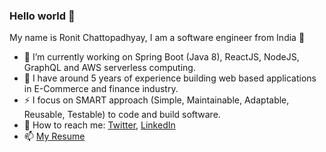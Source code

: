 ### Hello world 👋

My name is Ronit Chattopadhyay, I am a software engineer from India 🚀

- 🔭 I’m currently working on Spring Boot (Java 8), ReactJS, NodeJS, GraphQL and AWS serverless computing. 
- 🌱 I have around 5 years of experience building web based applications in E-Commerce and finance industry.
- ⚡ I focus on SMART approach (Simple, Maintainable, Adaptable, Reusable, Testable) to code and build software.
- 💬 How to reach me: [Twitter](https://twitter.com/ronit0717), [LinkedIn](https://www.linkedin.com/in/ronitc/)
- 📫 [My Resume](https://drive.google.com/file/d/16fFPlZTiWaHyAqb1BK_PbMFRZCNmeNB-/view?usp=sharing)

<!--
**ronit0717/ronit0717** is a ✨ _special_ ✨ repository because its `README.md` (this file) appears on your GitHub profile.

Here are some ideas to get you started:

- 🔭 I’m currently working on ...
- 🌱 I’m currently learning ...
- 👯 I’m looking to collaborate on ...
- 🤔 I’m looking for help with ...
- 💬 Ask me about ...
- 📫 How to reach me: ...
- 😄 Pronouns: ...
- ⚡ Fun fact: ...
-->
